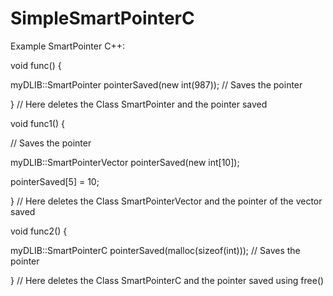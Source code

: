 # SimpleSmartPointerC


Example SmartPointer C++:

void func() {

  myDLIB::SmartPointer<int> pointerSaved(new int(987)); // Saves the pointer
  
} // Here deletes the Class SmartPointer and the pointer saved

void func1() {
  
  // Saves the pointer
  
  myDLIB::SmartPointerVector<int> pointerSaved(new int[10]);
  
  pointerSaved[5] = 10;

} // Here deletes the Class SmartPointerVector and the pointer of the vector saved

void func2() {

  myDLIB::SmartPointerC<int> pointerSaved(malloc(sizeof(int))); // Saves the pointer

} // Here deletes the Class SmartPointerC and the pointer saved using free()
